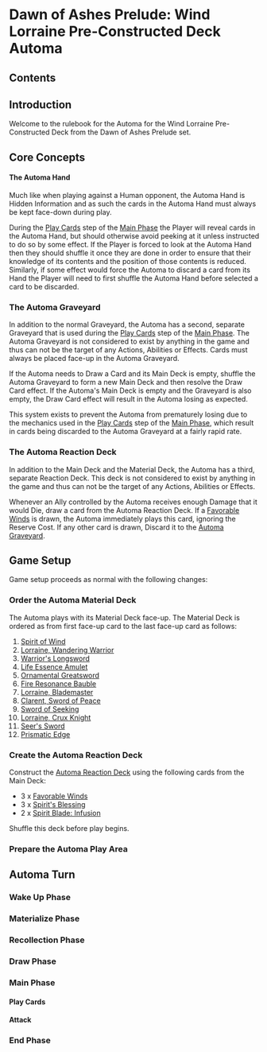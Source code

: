 # Dawn of Ashes Prelude: Wind Lorraine Pre-Constructed Deck Automa

## Contents

## Introduction
Welcome to the rulebook for the Automa for the Wind Lorraine Pre-Constructed Deck from the Dawn of Ashes Prelude set.

## Core Concepts
#### The Automa Hand
Much like when playing against a Human opponent, the Automa Hand is Hidden Information and as such the cards in the
Automa Hand must always be kept face-down during play.

During the [Play Cards](#play-cards) step of the [Main Phase](#main-phase) the Player will reveal cards in the
Automa Hand, but should otherwise avoid peeking at it unless instructed to do so by some effect. If the Player is
forced to look at the Automa Hand then they should shuffle it once they are done in order to ensure that their knowledge
of its contents and the position of those contents is reduced. Similarly, if some effect would force the Automa to
discard a card from its Hand the Player will need to first shuffle the Automa Hand before selected a card to be
discarded.

### The Automa Graveyard
In addition to the normal Graveyard, the Automa has a second, separate Graveyard that is used during the
[Play Cards](#play-cards) step of the [Main Phase](#main-phase). The Automa Graveyard is not considered to 
exist by anything in the game and thus can not be the target of any Actions, Abilities or Effects. Cards must always be 
placed face-up in the Automa Graveyard.

If the Automa needs to Draw a Card and its Main Deck is empty, shuffle the Automa Graveyard to form a new Main Deck
and then resolve the Draw Card effect. If the Automa's Main Deck is empty and the Graveyard is also empty,
the Draw Card effect will result in the Automa losing as expected.

This system exists to prevent the Automa from prematurely losing due to the mechanics used in the [Play Cards](#play-cards) 
step of the [Main Phase](#main-phase), which result in cards being discarded to the Automa Graveyard at a fairly rapid rate.

### The Automa Reaction Deck
In addition to the Main Deck and the Material Deck, the Automa has a third, separate Reaction Deck. This deck is not
considered to exist by anything in the game and thus can not be the target of any Actions, Abilities or Effects.

Whenever an Ally controlled by the Automa receives enough Damage that it would Die, draw a card from the Automa Reaction 
Deck. If a [Favorable Winds](https://index.gatcg.com/card/favorable-winds) is drawn, the Automa immediately plays this 
card, ignoring the Reserve Cost. If any other card is drawn, Discard it to the [Automa Graveyard](#the-automa-graveyard).

## Game Setup
Game setup proceeds as normal with the following changes:
### Order the Automa Material Deck
The Automa plays with its Material Deck face-up. The Material Deck is ordered as from first face-up card to the
last face-up card as follows:

1. [Spirit of Wind](https://index.gatcg.com/card/spirit-of-wind)
2. [Lorraine, Wandering Warrior](https://index.gatcg.com/card/lorraine-wandering-warrior)
3. [Warrior's Longsword](https://index.gatcg.com/card/warriors-longsword)
4. [Life Essence Amulet](https://index.gatcg.com/card/life-essence-amulet)
5. [Ornamental Greatsword](https://index.gatcg.com/card/ornamental-greatsword)
6. [Fire Resonance Bauble](https://index.gatcg.com/card/fire-resonance-bauble)
7. [Lorraine, Blademaster](https://index.gatcg.com/card/lorraine-blademaster)
8. [Clarent, Sword of Peace](https://index.gatcg.com/card/clarent-sword-of-peace)
9. [Sword of Seeking](https://index.gatcg.com/card/sword-of-seeking)
10. [Lorraine, Crux Knight](https://index.gatcg.com/card/lorraine-crux-knight)
11. [Seer's Sword](https://index.gatcg.com/card/seers-sword)
12. [Prismatic Edge](https://index.gatcg.com/card/prismatic-edge)

### Create the Automa Reaction Deck
Construct the [Automa Reaction Deck](#the-automa-reaction-deck) using the following cards from the Main Deck:

* 3 x [Favorable Winds](https://index.gatcg.com/card/favorable-winds)
* 3 x [Spirit's Blessing](https://index.gatcg.com/card/spirits-blessing)
* 2 x [Spirit Blade: Infusion](https://index.gatcg.com/card/spirit-blade-infusion)

Shuffle this deck before play begins.

### Prepare the Automa Play Area

## Automa Turn
### Wake Up Phase
### Materialize Phase
### Recollection Phase
### Draw Phase
### Main Phase
#### Play Cards
#### Attack
### End Phase